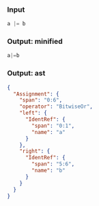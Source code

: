 ### Input
```js parse:expr
a |= b
```

### Output: minified
```js
a|=b
```

### Output: ast
```json
{
  "Assignment": {
    "span": "0:6",
    "operator": "BitwiseOr",
    "left": {
      "IdentRef": {
        "span": "0:1",
        "name": "a"
      }
    },
    "right": {
      "IdentRef": {
        "span": "5:6",
        "name": "b"
      }
    }
  }
}
```
